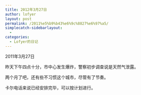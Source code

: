 ```yaml
---
title: 2012年3月27日
author: lofyer
layout: post
permalink: /2011%e5%b9%b43%e6%9c%8827%e6%97%a5/
simplecatch-sidebarlayout:
  - 
categories:
  - Lofyer的日记
---
```

2011年3月27日

昨天下午四点十分，市中心发生爆炸，警察初步调查说是天然气泄露。

两个月了吧，还有些不习惯这个城市，尽管有了节奏。

卡尔电话来说已经安排完毕，可以按计划进行。